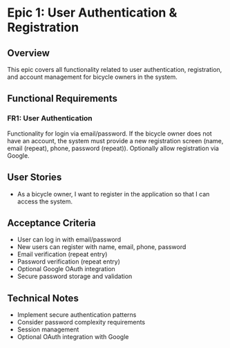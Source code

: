 # Epic 1: User Authentication & Registration

## Overview
This epic covers all functionality related to user authentication, registration, and account management for bicycle owners in the system.

## Functional Requirements

### FR1: User Authentication
Functionality for login via email/password. If the bicycle owner does not have an account, the system must provide a new registration screen (name, email (repeat), phone, password (repeat)). Optionally allow registration via Google.

## User Stories
- As a bicycle owner, I want to register in the application so that I can access the system.

## Acceptance Criteria
- User can log in with email/password
- New users can register with name, email, phone, password
- Email verification (repeat entry)
- Password verification (repeat entry) 
- Optional Google OAuth integration
- Secure password storage and validation

## Technical Notes
- Implement secure authentication patterns
- Consider password complexity requirements
- Session management
- Optional OAuth integration with Google